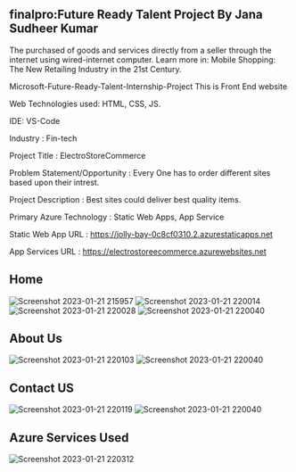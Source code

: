 ## finalpro:Future Ready Talent Project By Jana Sudheer Kumar

 The purchased of goods and services directly from a seller through the internet using wired-internet computer. Learn more in: Mobile Shopping: The New Retailing Industry in the 21st Century.

Microsoft-Future-Ready-Talent-Internship-Project This is Front End website

Web Technologies used: HTML, CSS, JS.

IDE: VS-Code

Industry : Fin-tech

Project Title : ElectroStoreCommerce

Problem Statement/Opportunity : Every One has to order different sites based upon their intrest.

Project Description : Best sites could deliver best quality items.

Primary Azure Technology : Static Web Apps, App Service

Static Web App URL : https://jolly-bay-0c8cf0310.2.azurestaticapps.net

App Services URL : https://electrostoreecommerce.azurewebsites.net

## Home
![Screenshot 2023-01-21 215957](https://user-images.githubusercontent.com/113497303/213876788-4c890dd0-02ce-47a6-b91c-6d8125170980.jpg)
![Screenshot 2023-01-21 220014](https://user-images.githubusercontent.com/113497303/213876792-c1f3fa88-17db-4fef-9ca0-95ae0220d5a4.jpg)
![Screenshot 2023-01-21 220028](https://user-images.githubusercontent.com/113497303/213876794-c2f87034-3522-4249-8251-44471a77d78f.jpg)
![Screenshot 2023-01-21 220040](https://user-images.githubusercontent.com/113497303/213876796-5c4fa0df-e438-44a4-a1d5-0a1deb6ed03f.jpg)


## About Us
![Screenshot 2023-01-21 220103](https://user-images.githubusercontent.com/113497303/213876804-a9ab7dc7-86c1-4951-89e8-34d4693664e5.jpg)
![Screenshot 2023-01-21 220040](https://user-images.githubusercontent.com/113497303/213876807-55010073-9867-4928-a777-c2b62df33e38.jpg)

## Contact US
![Screenshot 2023-01-21 220119](https://user-images.githubusercontent.com/113497303/213876820-0da4b765-6c81-4673-a1e7-5b5f62ebd1f8.jpg)
![Screenshot 2023-01-21 220040](https://user-images.githubusercontent.com/113497303/213876825-19bb6dca-43d9-4d10-9266-62e1ea3ce041.jpg)

## Azure Services Used
![Screenshot 2023-01-21 220312](https://user-images.githubusercontent.com/113497303/213876855-b30a2db4-3884-47a6-b11e-b8ea81585fbe.jpg)

